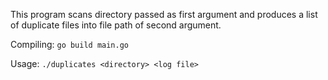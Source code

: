 This program scans directory passed as first argument and produces a list of duplicate files into file path of second argument.

Compiling: `go build main.go`

Usage: `./duplicates <directory> <log file>`
